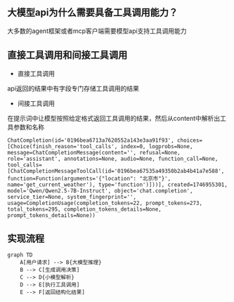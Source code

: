 ## 大模型api为什么需要具备工具调用能力？
大多数的agent框架或者mcp客户端需要模型api支持工具调用能力

## 直接工具调用和间接工具调用
- 直接工具调用
  
api返回的结果中有字段专门存储工具调用的结果
- 间接工具调用
  
在提示词中让模型按照给定格式返回工具调用的结果，然后从content中解析出工具参数和名称
```
ChatCompletion(id='0196bea6713a7620552a143e3aa91f93', choices=[Choice(finish_reason='tool_calls', index=0, logprobs=None, message=ChatCompletionMessage(content='', refusal=None, role='assistant', annotations=None, audio=None, function_call=None, tool_calls=[ChatCompletionMessageToolCall(id='0196bea67535a49350b2ab4b41a7e588', function=Function(arguments='{"location": "北京市"}', name='get_current_weather'), type='function')]))], created=1746955301, model='Qwen/Qwen2.5-7B-Instruct', object='chat.completion', service_tier=None, system_fingerprint='', usage=CompletionUsage(completion_tokens=22, prompt_tokens=273, total_tokens=295, completion_tokens_details=None, prompt_tokens_details=None))
```

## 实现流程
```mermaid
graph TD
    A[用户请求] --> B{大模型推理}
    B --> C[生成调用决策]
    C --> D{小模型解析}
    D --> E[执行工具调用]
    E --> F[返回结构化结果]
```